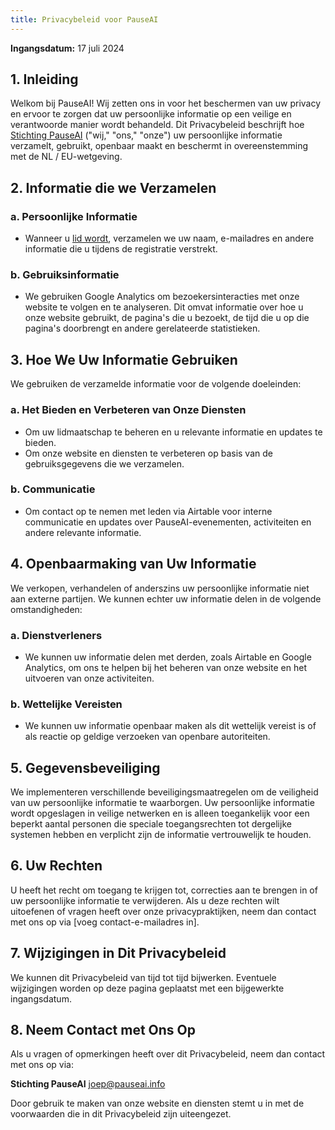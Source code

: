 ```yaml
---
title: Privacybeleid voor PauseAI
---
```


**Ingangsdatum:** 17 juli 2024

## 1. Inleiding

Welkom bij PauseAI!
Wij zetten ons in voor het beschermen van uw privacy en ervoor te zorgen dat uw persoonlijke informatie op een veilige en verantwoorde manier wordt behandeld.
Dit Privacybeleid beschrijft hoe [Stichting PauseAI](/legal) ("wij," "ons," "onze") uw persoonlijke informatie verzamelt, gebruikt, openbaar maakt en beschermt in overeenstemming met de NL / EU-wetgeving.

## 2. Informatie die we Verzamelen

### a. Persoonlijke Informatie

- Wanneer u [lid wordt](/join), verzamelen we uw naam, e-mailadres en andere informatie die u tijdens de registratie verstrekt.

### b. Gebruiksinformatie

- We gebruiken Google Analytics om bezoekersinteracties met onze website te volgen en te analyseren. Dit omvat informatie over hoe u onze website gebruikt, de pagina's die u bezoekt, de tijd die u op die pagina's doorbrengt en andere gerelateerde statistieken.

## 3. Hoe We Uw Informatie Gebruiken

We gebruiken de verzamelde informatie voor de volgende doeleinden:

### a. Het Bieden en Verbeteren van Onze Diensten

- Om uw lidmaatschap te beheren en u relevante informatie en updates te bieden.
- Om onze website en diensten te verbeteren op basis van de gebruiksgegevens die we verzamelen.

### b. Communicatie

- Om contact op te nemen met leden via Airtable voor interne communicatie en updates over PauseAI-evenementen, activiteiten en andere relevante informatie.

## 4. Openbaarmaking van Uw Informatie

We verkopen, verhandelen of anderszins uw persoonlijke informatie niet aan externe partijen. We kunnen echter uw informatie delen in de volgende omstandigheden:

### a. Dienstverleners

- We kunnen uw informatie delen met derden, zoals Airtable en Google Analytics, om ons te helpen bij het beheren van onze website en het uitvoeren van onze activiteiten.

### b. Wettelijke Vereisten

- We kunnen uw informatie openbaar maken als dit wettelijk vereist is of als reactie op geldige verzoeken van openbare autoriteiten.

## 5. Gegevensbeveiliging

We implementeren verschillende beveiligingsmaatregelen om de veiligheid van uw persoonlijke informatie te waarborgen. Uw persoonlijke informatie wordt opgeslagen in veilige netwerken en is alleen toegankelijk voor een beperkt aantal personen die speciale toegangsrechten tot dergelijke systemen hebben en verplicht zijn de informatie vertrouwelijk te houden.

## 6. Uw Rechten

U heeft het recht om toegang te krijgen tot, correcties aan te brengen in of uw persoonlijke informatie te verwijderen. Als u deze rechten wilt uitoefenen of vragen heeft over onze privacypraktijken, neem dan contact met ons op via [voeg contact-e-mailadres in].

## 7. Wijzigingen in Dit Privacybeleid

We kunnen dit Privacybeleid van tijd tot tijd bijwerken. Eventuele wijzigingen worden op deze pagina geplaatst met een bijgewerkte ingangsdatum.

## 8. Neem Contact met Ons Op

Als u vragen of opmerkingen heeft over dit Privacybeleid, neem dan contact met ons op via:

**Stichting PauseAI**
[joep@pauseai.info](mailto:joep@pauseai.info)

Door gebruik te maken van onze website en diensten stemt u in met de voorwaarden die in dit Privacybeleid zijn uiteengezet.
